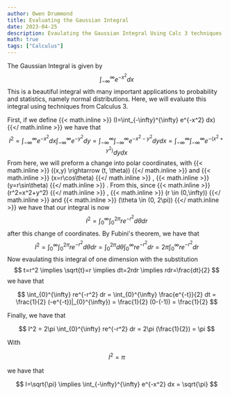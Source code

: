 ```yaml
---
author: Owen Drummond
title: Evaluating the Gaussian Integral
date: 2023-04-25
description: Evaulating the Gaussian Integral Using Calc 3 techniques
math: true
tags: ["Calculus"]
---
```


The Gaussian Integral is given by 
$$
\int_{-\infty}^{\infty} e^{-x^2} dx
$$
This is a beautiful integral with many important applications to probability and statistics, namely normal distributions. Here, we will evaluate this integral using techniques from Calculus 3. 
<!--more-->
First, if we define
{{< math.inline >}}
\(I=\int_{-\infty}^{\infty} e^{-x^2} dx\)
{{</ math.inline >}} 
we have that 
$$
I^2=\int_{-\infty}^{\infty} e^{-x^2} dx \int_{-\infty}^{\infty} e^{-y^2} dy= \int_{-\infty}^{\infty} \int_{-\infty}^{\infty} e^{-x^2-y^2} dy dx= \int_{-\infty}^{\infty} \int_{-\infty}^{\infty} e^{-(x^2+y^2)} dy dx
$$
From here, we will preform a change into polar coordinates, with 
{{< math.inline >}}
\((x,y) \rightarrow (t, \theta)\)
{{</ math.inline >}} 
and 
{{< math.inline >}}
\(x=r\cos\theta\)
{{</ math.inline >}}
,
{{< math.inline >}}
\(y=r\sin\theta\)
{{</ math.inline >}}
. From this, since
{{< math.inline >}}
\(r^2=x^2+y^2\)
{{</ math.inline >}}
,
{{< math.inline >}}
\(r \in (0,\infty)\)
{{</ math.inline >}}
and
{{< math.inline >}}
\(\theta \in (0, 2\pi)\)
{{</ math.inline >}}
we have that our integral is now
$$
I^2=\int_{0}^{\infty} \int_{0}^{2\pi} re^{-r^2} d\theta dr
$$
after this change of coordinates. By Fubini's theorem, we have that
$$
I^2=\int_{0}^{\infty} \int_{0}^{2\pi} re^{-r^2} d\theta dr = \int_{0}^{2\pi} d\theta \int_{0}^{\infty} re^{-r^2} dr = 2\pi \int_{0}^{\infty} re^{-r^2} dr
$$
Now evaulating this integral of one dimension with the substitution 
$$
t=r^2 \implies \sqrt{t}=r \implies dt=2rdr \implies rdr=\frac{dt}{2}
$$
we have that

$$
\int_{0}^{\infty} re^{-r^2} dr = \int_{0}^{\infty} \frac{e^{-t}}{2} dt = \frac{1}{2} (-e^{-t})|_{0}^{\infty}) = \frac{1}{2} (0-(-1)) = \frac{1}{2}
$$

Finally, we have that

$$
I^2 = 2\pi \int_{0}^{\infty} re^{-r^2} dr = 2\pi (\frac{1}{2}) = \pi
$$

With

$$
I^2=\pi
$$

we have that 

$$
I=\sqrt{\pi} \implies \int_{-\infty}^{\infty} e^{-x^2} dx = \sqrt{\pi}
$$
